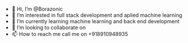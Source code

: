 - 👋 Hi, I’m @Borazonic
- 👀 I’m interested in full stack development and aplied machine learning
- 🌱 I’m currently learning machine learning and back end development
- 💞️ I’m looking to collaborate on
- 📫 How to reach me call me on +918910948935

<!---
Borazonic/Borazonic is a ✨ special ✨ repository because its `README.md` (this file) appears on your GitHub profile.
You can click the Preview link to take a look at your changes.
--->
